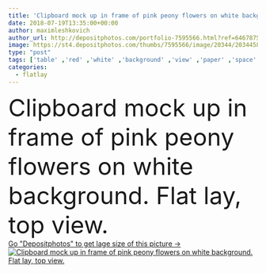 ```yaml
---
title: 'Clipboard mock up in frame of pink peony flowers on white background. Flat lay, top view.'
date: 2018-07-19T13:35:00+00:00
author: maximleshkovich
author_url: http://depositphotos.com/portfolio-7595566.html?ref=64678756
image: https://st4.depositphotos.com/thumbs/7595566/image/20344/203445858/api_thumb_450.jpg?forcejpeg=true
type: "post"
tags: ['table' ,'red' ,'white' ,'background' ,'view' ,'paper' ,'space' ,'festive' ,'holiday' ,'business' ,'summer' ,'beauty' ,'up' ,'floral' ,'flowers' ,'frame' ,'bouquet' ,'pink' ,'office' ,'lay' ,'blank' ,'home' ,'romantic' ,'flat' ,'work' ,'desk' ,'mood' ,'template' ,'styled' ,'website' ,'top' ,'header' ,'workspace' ,'minimalism' ,'blog' ,'clipboard' ,'minimal' ,'mockup' ,'peonies' ,'mock' ,'freelance' ,'flatlay' ]
categories: 
  - flatlay
---
```

<div aling="center">
            <font size="60"> Clipboard mock up in frame of pink peony flowers on white background. Flat lay, top view.</font>   
</div>
<div>
    <a href='https://depositphotos.com/203445858/stock-photo-clipboard-mock-frame-pink-peony.html?ref=64678756' target=_blank > Go "Depositphotos" to get lage size of this picture ->
        <img href='https://depositphotos.com/203445858/stock-photo-clipboard-mock-frame-pink-peony.html?ref=64678756' src='https://st4.depositphotos.com/7595566/20344/i/950/depositphotos_203445858-stock-photo-clipboard-mock-frame-pink-peony.jpg?forcejpeg=true' alt='Clipboard mock up in frame of pink peony flowers on white background. Flat lay, top view.' >
    </a>
</div>
